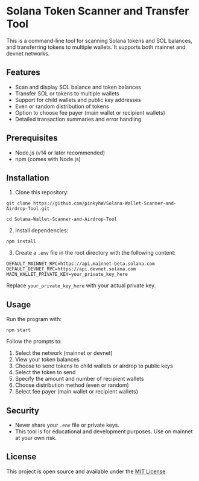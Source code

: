 # Solana Token Scanner and Transfer Tool

This is a command-line tool for scanning Solana tokens and SOL balances, and transferring tokens to multiple wallets. It supports both mainnet and devnet networks.

## Features

- Scan and display SOL balance and token balances
- Transfer SOL or tokens to multiple wallets
- Support for child wallets and public key addresses
- Even or random distribution of tokens
- Option to choose fee payer (main wallet or recipient wallets)
- Detailed transaction summaries and error handling

## Prerequisites

- Node.js (v14 or later recommended)
- npm (comes with Node.js)

## Installation

1. Clone this repository:

```
git clone https://github.com/pinkyhW/Solana-Wallet-Scanner-and-Airdrop-Tool.git
```
```
cd Solana-Wallet-Scanner-and-Airdrop-Tool
```

2. Install dependencies:
```
npm install
```

3. Create a `.env` file in the root directory with the following content:
```
DEFAULT_MAINNET_RPC=https://api.mainnet-beta.solana.com
DEFAULT_DEVNET_RPC=https://api.devnet.solana.com
MAIN_WALLET_PRIVATE_KEY=your_private_key_here
```
Replace `your_private_key_here` with your actual private key.

## Usage

Run the program with:

```
npm start
```

Follow the prompts to:
1. Select the network (mainnet or devnet)
2. View your token balances
3. Choose to send tokens to child wallets or airdrop to public keys
4. Select the token to send
5. Specify the amount and number of recipient wallets
6. Choose distribution method (even or random)
7. Select fee payer (main wallet or recipient wallets)

## Security

- Never share your `.env` file or private keys.
- This tool is for educational and development purposes. Use on mainnet at your own risk.

## License

This project is open source and available under the [MIT License](LICENSE).
